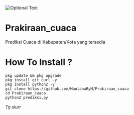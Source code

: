 ![Optional Text](../master/img/image.png)
# Prakiraan_cuaca
Prediksi Cuaca di Kabupaten/Kota yang tersedia

# How To Install ?
```
pkg update && pkg upgrade
pkg install git curl -y
pkg install python2 -y
git clone https://github.com/MaulanaRyM/Prakiraan_cuaca
cd Prakiraan_cuaca
python2 prediksi.py
```
*Tq slurr*
